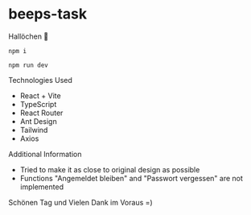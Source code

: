# beeps-task

Hallöchen 👋

```
npm i
```
```
npm run dev
```
Technologies Used

* React + Vite
* TypeScript
* React Router
* Ant Design
* Tailwind
* Axios

Additional Information

* Tried to make it as close to original design as possible  
* Functions "Angemeldet bleiben" and "Passwort vergessen" are not implemented

Schönen Tag und Vielen Dank im Voraus =)
